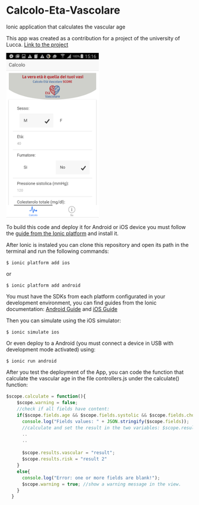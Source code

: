# Calcolo-Eta-Vascolare
Ionic application that calculates the vascular age

This app was created as a contribution for a project of the university of Lucca. 
[Link to the project](http://sysma.imtlucca.it/vascularage/#form)

<img src="https://github.com/matheusferreira/Calcolo-Eta-Vascolare/blob/master/repository-images/Android%20device%20test.png?raw=true" width="250x">

To build this code and deploy it for Android or iOS device you must follow the [guide from the Ionic platform](http://ionicframework.com/getting-started/) and install it.

After Ionic is instaled you can clone this repository and open its path in the terminal and run the following commands:
```terminal
$ ionic platform add ios
```
or
```terminal
$ ionic platform add android
```

You must have the SDKs from each platform configurated in your development environment, you can find guides from the Ionic documentation:
[Android Guide](http://cordova.apache.org/docs/en/3.4.0/guide/platforms/android/index.html#Android%20Platform%20Guide) and [iOS Guide](http://cordova.apache.org/docs/en/3.4.0/guide/platforms/ios/index.html#iOS%20Platform%20Guide)

Then you can simulate using the iOS simulator:
```terminal
$ ionic simulate ios
```
Or even deploy to a Android (you must connect a device in USB with development mode activated) using:
```terminal
$ ionic run android
```

After you test the deployment of the App, you can code the function that calculate the vascular age in the file controllers.js under the calculate() function:

```javascript
$scope.calculate = function(){
    $scope.warning = false;
    //check if all fields have content:
    if($scope.fields.age && $scope.fields.systolic && $scope.fields.cholesterol){
      console.log("Fields values: " + JSON.stringify($scope.fields));
      //calculate and set the result in the two variables: $scope.results.vascular and $scope.results.risk. The value will be updated in the view automatically.
      ..
      ..
      
      $scope.results.vascular = "result";
      $scope.results.risk = "result 2"
    }
    else{
      console.log("Error: one or more fields are blank!");
      $scope.warning = true; //show a warning message in the view. 
    }
  }
```
